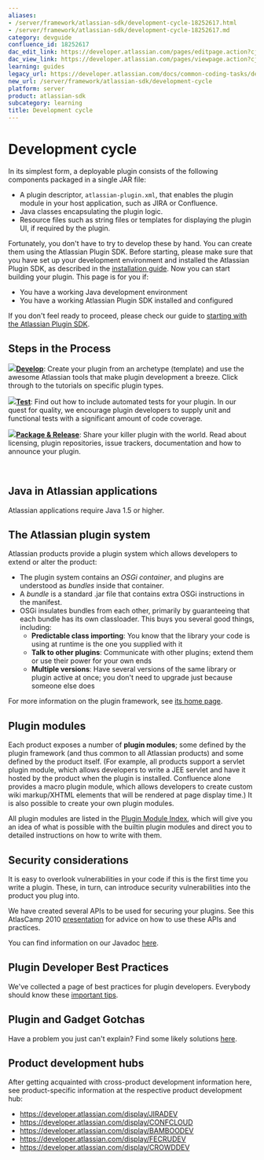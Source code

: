```yaml
---
aliases:
- /server/framework/atlassian-sdk/development-cycle-18252617.html
- /server/framework/atlassian-sdk/development-cycle-18252617.md
category: devguide
confluence_id: 18252617
dac_edit_link: https://developer.atlassian.com/pages/editpage.action?cjm=wozere&pageId=18252617
dac_view_link: https://developer.atlassian.com/pages/viewpage.action?cjm=wozere&pageId=18252617
learning: guides
legacy_url: https://developer.atlassian.com/docs/common-coding-tasks/development-cycle
new_url: /server/framework/atlassian-sdk/development-cycle
platform: server
product: atlassian-sdk
subcategory: learning
title: Development cycle
---
```

# Development cycle

In its simplest form, a deployable plugin consists of the following components packaged in a single JAR file:

-   A plugin descriptor, `atlassian-plugin.xml`, that enables the plugin module in your host application, such as JIRA or Confluence.
-   Java classes encapsulating the plugin logic.
-   Resource files such as string files or templates for displaying the plugin UI, if required by the plugin.

Fortunately, you don't have to try to develop these by hand. You can create them using the Atlassian Plugin SDK. Before starting, please make sure that you have set up your development environment and installed the Atlassian Plugin SDK, as described in the [installation guide](/server/framework/atlassian-sdk/set-up-the-atlassian-plugin-sdk-and-build-a-project). Now you can start building your plugin. This page is for you if:

-   You have a working Java development environment
-   You have a working Atlassian Plugin SDK installed and configured

If you don't feel ready to proceed, please check our guide to [starting with the Atlassian Plugin SDK](/server/framework/atlassian-sdk/set-up-the-atlassian-plugin-sdk-and-build-a-project).

## Steps in the Process

**[![](/server/framework/atlassian-sdk/images/1.png)](/server/framework/atlassian-sdk/set-up-the-atlassian-plugin-sdk-and-build-a-project-2818660.html)[Develop](/server/framework/atlassian-sdk/set-up-the-atlassian-plugin-sdk-and-build-a-project)**: Create your plugin from an archetype (template) and use the awesome Atlassian tools that make plugin development a breeze. Click through to the tutorials on specific plugin types.

![](/server/framework/atlassian-sdk/images/2.png)**[Test](https://developer.atlassian.com/pages/viewpage.action?pageId=2818653)**: Find out how to include automated tests for your plugin. In our quest for quality, we encourage plugin developers to supply unit and functional tests with a significant amount of code coverage.

![](/server/framework/atlassian-sdk/images/3.png)**[Package & Release](/server/framework/atlassian-sdk/packaging-and-releasing-your-plugin)**: Share your killer plugin with the world. Read about licensing, plugin repositories, issue trackers, documentation and how to announce your plugin.

 

## Java in Atlassian applications

Atlassian applications require Java 1.5 or higher.

## The Atlassian plugin system

Atlassian products provide a plugin system which allows developers to extend or alter the product:

-   The plugin system contains an *OSGi container*, and plugins are understood as *bundles* inside that container.
-   A *bundle* is a standard .jar file that contains extra OSGi instructions in the manifest.
-   OSGi insulates bundles from each other, primarily by guaranteeing that each bundle has its own classloader. This buys you several good things, including:
    -   **Predictable class importing**: You know that the library your code is using at runtime is the one you supplied with it
    -   **Talk to other plugins**: Communicate with other plugins; extend them or use their power for your own ends
    -   **Multiple versions**: Have several versions of the same library or plugin active at once; you don't need to upgrade just because someone else does

For more information on the plugin framework, see [its home page](/server/framework/atlassian-sdk/plugin-framework).

## Plugin modules

Each product exposes a number of **plugin modules**; some defined by the plugin framework (and thus common to all Atlassian products) and some defined by the product itself. (For example, all products support a servlet plugin module, which allows developers to write a JEE servlet and have it hosted by the product when the plugin is installed. Confluence alone provides a macro plugin module, which allows developers to create custom wiki markup/XHTML elements that will be rendered at page display time.) It is also possible to create your own plugin modules.

All plugin modules are listed in the [Plugin Module Index](/server/framework/atlassian-sdk/plugin-module-index), which will give you an idea of what is possible with the builtin plugin modules and direct you to detailed instructions on how to write with them.

## Security considerations

It is easy to overlook vulnerabilities in your code if this is the first time you write a plugin. These, in turn, can introduce security vulnerabilities into the product you plug into.

We have created several APIs to be used for securing your plugins. See this AtlasCamp 2010 <a href="http://confluence.atlassian.com/display/ATL/Securing+your+Plugin" class="external-link">presentation</a> for advice on how to use these APIs and practices.

You can find information on our Javadoc [here](/server/framework/atlassian-sdk/atlassian-javadoc).

## Plugin Developer Best Practices

We've collected a page of best practices for plugin developers. Everybody should know these [important tips](/server/framework/atlassian-sdk/best-practices).

## Plugin and Gadget Gotchas

Have a problem you just can't explain? Find some likely solutions [here](/server/framework/atlassian-sdk/troubleshooting).

## Product development hubs

After getting acquainted with cross-product development information here, see product-specific information at the respective product development hub:

-   <https://developer.atlassian.com/display/JIRADEV>
-   <https://developer.atlassian.com/display/CONFCLOUD>
-   <https://developer.atlassian.com/display/BAMBOODEV>
-   <https://developer.atlassian.com/display/FECRUDEV>
-   <https://developer.atlassian.com/display/CROWDDEV>







































































































































































































































